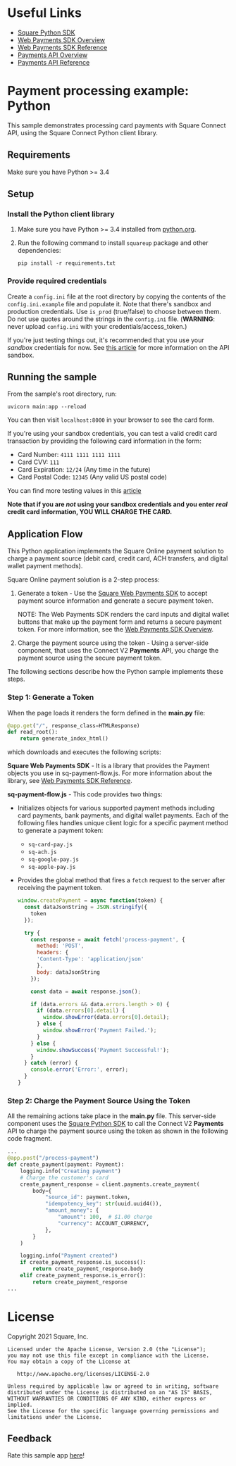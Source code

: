 # Useful Links

- [Square Python SDK](https://developer.squareup.com/docs/sdks/python)
- [Web Payments SDK Overview](https://developer.squareup.com/docs/web-payments/overview)
- [Web Payments SDK Reference](https://developer.squareup.com/reference/sdks/web/payments)
- [Payments API Overview](https://developer.squareup.com/docs/payments)
- [Payments API Reference](https://developer.squareup.com/reference/square/payments-api)

# Payment processing example: Python

This sample demonstrates processing card payments with Square Connect API, using the
Square Connect Python client library.

## Requirements

Make sure you have Python >= 3.4

## Setup

### Install the Python client library

1. Make sure you have Python >= 3.4 installed from [python.org](https://www.python.org/).

2. Run the following command to install `squareup` package and other dependencies:

   `pip install -r requirements.txt`

### Provide required credentials

Create a `config.ini` file at the root directory by copying the contents of the `config.ini.example` file and populate it. Note that there's sandbox and production credentials. Use `is_prod` (true/false) to choose between them.
Do not use quotes around the strings in the `config.ini` file.
(**WARNING**: never upload `config.ini` with your credentials/access_token.)

If you're just testing things out, it's recommended that you use your _sandbox_
credentials for now. See
[this article](https://developer.squareup.com/docs/testing/sandbox)
for more information on the API sandbox.

## Running the sample

From the sample's root directory, run:

    uvicorn main:app --reload

You can then visit `localhost:8000` in your browser to see the card form.

If you're using your sandbox credentials, you can test a valid credit card
transaction by providing the following card information in the form:

- Card Number: `4111 1111 1111 1111`
- Card CVV: `111`
- Card Expiration: `12/24` (Any time in the future)
- Card Postal Code: `12345` (Any valid US postal code)

You can find more testing values in this [article](https://developer.squareup.com/docs/testing/test-values)

**Note that if you are _not_ using your sandbox credentials and you enter _real_
credit card information, YOU WILL CHARGE THE CARD.**

## Application Flow

This Python application implements the Square Online payment solution to charge a payment source (debit card, credit card, ACH transfers, and digital wallet payment methods).

Square Online payment solution is a 2-step process:

1. Generate a token - Use the [Square Web Payments SDK](https://developer.squareup.com/reference/sdks/web/payments) to accept payment source information and generate a secure payment token.

   NOTE: The Web Payments SDK renders the card inputs and digital wallet buttons that make up the payment form and returns a secure payment token. For more information, see the [Web Payments SDK Overview](https://developer.squareup.com/docs/web-payments/overview).

2. Charge the payment source using the token - Using a server-side component, that uses the Connect V2
   **Payments** API, you charge the payment source using the secure payment token.

The following sections describe how the Python sample implements these steps.

### Step 1: Generate a Token

When the page loads it renders the form defined in the **main.py** file:

```python
@app.get("/", response_class=HTMLResponse)
def read_root():
    return generate_index_html()
```

which downloads and executes the following scripts:

**Square Web Payments SDK** - It is a library that provides the Payment objects you use in sq-payment-flow.js. For more information about the library, see [Web Payments SDK Reference](https://developer.squareup.com/reference/sdks/web/payments).

**sq-payment-flow.js** - This code provides two things:

- Initializes objects for various supported payment methods including card payments, bank payments, and digital wallet payments. Each of the following files handles unique client logic for a specific payment method to generate a payment token:

  - `sq-card-pay.js`
  - `sq-ach.js`
  - `sq-google-pay.js`
  - `sq-apple-pay.js`

- Provides the global method that fires a `fetch` request to the server after receiving the payment token.

  ```javascript
  window.createPayment = async function(token) {
    const dataJsonString = JSON.stringify({
      token
    });

    try {
      const response = await fetch('process-payment', {
        method: 'POST',
        headers: {
        'Content-Type': 'application/json'
        },
        body: dataJsonString
      });

      const data = await response.json();

      if (data.errors && data.errors.length > 0) {
        if (data.errors[0].detail) {
          window.showError(data.errors[0].detail);
        } else {
          window.showError('Payment Failed.');
        }
      } else {
        window.showSuccess('Payment Successful!');
      }
    } catch (error) {
      console.error('Error:', error);
    }
  }
  ```

### Step 2: Charge the Payment Source Using the Token

All the remaining actions take place in the **main.py** file. This server-side component uses the [Square Python SDK](https://developer.squareup.com/docs/sdks/python) to call the Connect V2 **Payments** API to charge the payment source using the token as shown in the following code fragment.

```python
...
@app.post("/process-payment")
def create_payment(payment: Payment):
    logging.info("Creating payment")
    # Charge the customer's card
    create_payment_response = client.payments.create_payment(
        body={
            "source_id": payment.token,
            "idempotency_key": str(uuid.uuid4()),
            "amount_money": {
                "amount": 100,  # $1.00 charge
                "currency": ACCOUNT_CURRENCY,
            },
        }
    )

    logging.info("Payment created")
    if create_payment_response.is_success():
        return create_payment_response.body
    elif create_payment_response.is_error():
        return create_payment_response
...
```

# License

Copyright 2021 Square, Inc.
​

```
Licensed under the Apache License, Version 2.0 (the "License");
you may not use this file except in compliance with the License.
You may obtain a copy of the License at
​
   http://www.apache.org/licenses/LICENSE-2.0
​
Unless required by applicable law or agreed to in writing, software
distributed under the License is distributed on an "AS IS" BASIS,
WITHOUT WARRANTIES OR CONDITIONS OF ANY KIND, either express or implied.
See the License for the specific language governing permissions and
limitations under the License.
```

## Feedback
Rate this sample app [here](https://delighted.com/t/Z1xmKSqy)!